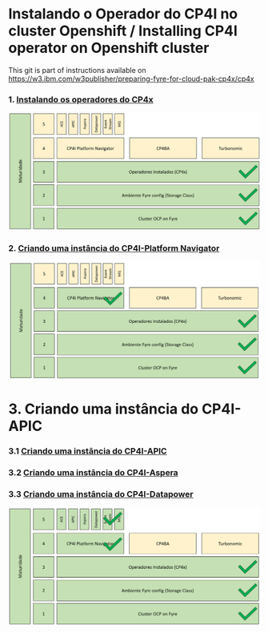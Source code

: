 # Instalando o Operador do CP4I no cluster Openshift / Installing CP4I operator on Openshift cluster

This git is part of  instructions available on https://w3.ibm.com/w3publisher/preparing-fyre-for-cloud-pak-cp4x/cp4x

### 1. [Instalando os operadores do CP4x](https://github.com/alexandrezanetti/cp4x/blob/main/README.md)<br>
![Maturity Level 3](Maturity_Level_3.png)

### 2. [Criando uma instância do CP4I-Platform Navigator](platformNavigatorInstance/README.md)<br>
![Maturity Level 4](Maturity_Level_4.png)

# 3. Criando uma instância do CP4I-APIC 
### 3.1 [Criando uma instância do CP4I-APIC ](apiconnectInstance/README.md)<br>
### 3.2 [Criando uma instância do CP4I-Aspera](asperaHstsInstance/README.md)<br>
### 3.3 [Criando uma instância do CP4I-Datapower](https://w3.ibm.com/w3publisher/data-power)<br>
![Maturity Level 5](Maturity_Level_5.png)
